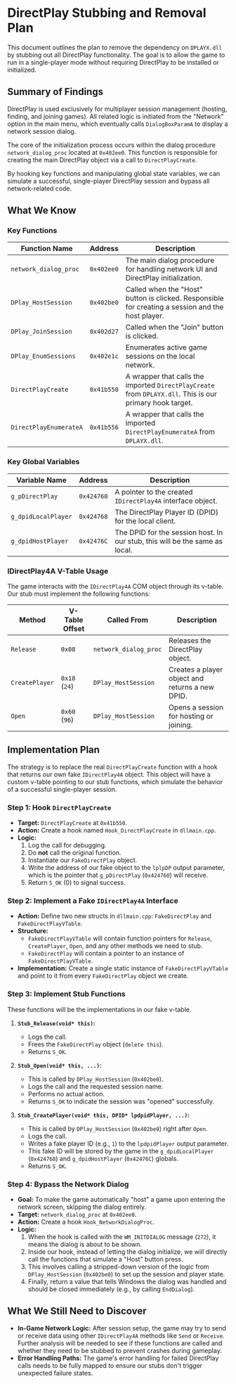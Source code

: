# DirectPlay Stubbing and Removal Plan

This document outlines the plan to remove the dependency on `DPLAYX.dll` by stubbing out all DirectPlay functionality. The goal is to allow the game to run in a single-player mode without requiring DirectPlay to be installed or initialized.

## Summary of Findings

DirectPlay is used exclusively for multiplayer session management (hosting, finding, and joining games). All related logic is initiated from the "Network" option in the main menu, which eventually calls `DialogBoxParamA` to display a network session dialog.

The core of the initialization process occurs within the dialog procedure `network_dialog_proc` located at `0x402ee0`. This function is responsible for creating the main DirectPlay object via a call to `DirectPlayCreate`.

By hooking key functions and manipulating global state variables, we can simulate a successful, single-player DirectPlay session and bypass all network-related code.

## What We Know

### Key Functions

| Function Name           | Address    | Description                                                                                             |
| ----------------------- | ---------- | ------------------------------------------------------------------------------------------------------- |
| `network_dialog_proc`   | `0x402ee0` | The main dialog procedure for handling network UI and DirectPlay initialization.                        |
| `DPlay_HostSession`     | `0x402be0` | Called when the "Host" button is clicked. Responsible for creating a session and the host player.       |
| `DPlay_JoinSession`     | `0x402d27` | Called when the "Join" button is clicked.                                                               |
| `DPlay_EnumSessions`    | `0x402e1c` | Enumerates active game sessions on the local network.                                                   |
| `DirectPlayCreate`      | `0x41b550` | A wrapper that calls the imported `DirectPlayCreate` from `DPLAYX.dll`. This is our primary hook target. |
| `DirectPlayEnumerateA`  | `0x41b556` | A wrapper that calls the imported `DirectPlayEnumerateA` from `DPLAYX.dll`.                               |

### Key Global Variables

| Variable Name         | Address    | Description                                                                 |
| --------------------- | ---------- | --------------------------------------------------------------------------- |
| `g_pDirectPlay`       | `0x424760` | A pointer to the created `IDirectPlay4A` interface object.                  |
| `g_dpidLocalPlayer`   | `0x424768` | The DirectPlay Player ID (DPID) for the local client.                       |
| `g_dpidHostPlayer`    | `0x42476C` | The DPID for the session host. In our stub, this will be the same as local. |

### IDirectPlay4A V-Table Usage

The game interacts with the `IDirectPlay4A` COM object through its v-table. Our stub must implement the following functions:

| Method         | V-Table Offset | Called From         | Description                                        |
| -------------- | -------------- | ------------------- | -------------------------------------------------- |
| `Release`      | `0x08`         | `network_dialog_proc` | Releases the DirectPlay object.                    |
| `CreatePlayer` | `0x18` (`24`)  | `DPlay_HostSession` | Creates a player object and returns a new DPID.    |
| `Open`         | `0x60` (`96`)  | `DPlay_HostSession` | Opens a session for hosting or joining.            |

## Implementation Plan

The strategy is to replace the real `DirectPlayCreate` function with a hook that returns our own fake `IDirectPlay4A` object. This object will have a custom v-table pointing to our stub functions, which simulate the behavior of a successful single-player session.

### Step 1: Hook `DirectPlayCreate`

-   **Target:** `DirectPlayCreate` at `0x41b550`.
-   **Action:** Create a hook named `Hook_DirectPlayCreate` in `dllmain.cpp`.
-   **Logic:**
    1.  Log the call for debugging.
    2.  Do **not** call the original function.
    3.  Instantiate our `FakeDirectPlay` object.
    4.  Write the address of our fake object to the `lplpDP` output parameter, which is the pointer that `g_pDirectPlay` (`0x424760`) will receive.
    5.  Return `S_OK` (0) to signal success.

### Step 2: Implement a Fake `IDirectPlay4A` Interface

-   **Action:** Define two new structs in `dllmain.cpp`: `FakeDirectPlay` and `FakeDirectPlayVTable`.
-   **Structure:**
    -   `FakeDirectPlayVTable` will contain function pointers for `Release`, `CreatePlayer`, `Open`, and any other methods we need to stub.
    -   `FakeDirectPlay` will contain a pointer to an instance of `FakeDirectPlayVTable`.
-   **Implementation:** Create a single static instance of `FakeDirectPlayVTable` and point to it from every `FakeDirectPlay` object we create.

### Step 3: Implement Stub Functions

These functions will be the implementations in our fake v-table.

1.  **`Stub_Release(void* this)`:**
    -   Logs the call.
    -   Frees the `FakeDirectPlay` object (`delete this`).
    -   Returns `S_OK`.

2.  **`Stub_Open(void* this, ...)`:**
    -   This is called by `DPlay_HostSession` (`0x402be0`).
    -   Logs the call and the requested session name.
    -   Performs no actual action.
    -   Returns `S_OK` to indicate the session was "opened" successfully.

3.  **`Stub_CreatePlayer(void* this, DPID* lpdpidPlayer, ...)`:**
    -   This is called by `DPlay_HostSession` (`0x402be0`) right after `Open`.
    -   Logs the call.
    -   Writes a fake player ID (e.g., `1`) to the `lpdpidPlayer` output parameter.
    -   This fake ID will be stored by the game in the `g_dpidLocalPlayer` (`0x424768`) and `g_dpidHostPlayer` (`0x42476C`) globals.
    -   Returns `S_OK`.

### Step 4: Bypass the Network Dialog

-   **Goal:** To make the game automatically "host" a game upon entering the network screen, skipping the dialog entirely.
-   **Target:** `network_dialog_proc` at `0x402ee0`.
-   **Action:** Create a hook `Hook_NetworkDialogProc`.
-   **Logic:**
    1.  When the hook is called with the `WM_INITDIALOG` message (`272`), it means the dialog is about to be shown.
    2.  Inside our hook, instead of letting the dialog initialize, we will directly call the functions that simulate a "Host" button press.
    3.  This involves calling a stripped-down version of the logic from `DPlay_HostSession` (`0x402be0`) to set up the session and player state.
    4.  Finally, return a value that tells Windows the dialog was handled and should be closed immediately (e.g., by calling `EndDialog`).

## What We Still Need to Discover

-   **In-Game Network Logic:** After session setup, the game may try to send or receive data using other `IDirectPlay4A` methods like `Send` or `Receive`. Further analysis will be needed to see if these functions are called and whether they need to be stubbed to prevent crashes during gameplay.
-   **Error Handling Paths:** The game's error handling for failed DirectPlay calls needs to be fully mapped to ensure our stubs don't trigger unexpected failure states. 